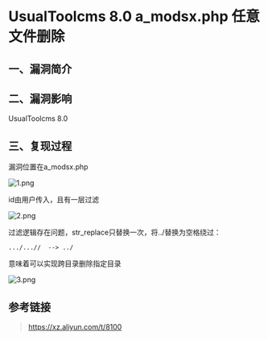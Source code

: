 UsualToolcms 8.0 a\_modsx.php 任意文件删除
==========================================

一、漏洞简介
------------

二、漏洞影响
------------

UsualToolcms 8.0

三、复现过程
------------

漏洞位置在a\_modsx.php

![1.png](/Users/aresx/Documents/VulWiki/.resource/UsualToolcms8.0a_modsx.php任意文件删除/media/rId24.png)

id由用户传入，且有一层过滤

![2.png](/Users/aresx/Documents/VulWiki/.resource/UsualToolcms8.0a_modsx.php任意文件删除/media/rId25.png)

过滤逻辑存在问题，str\_replace只替换一次，将../替换为空格绕过：

    .../...//  --> ../

意味着可以实现跨目录删除指定目录

![3.png](/Users/aresx/Documents/VulWiki/.resource/UsualToolcms8.0a_modsx.php任意文件删除/media/rId26.png)

参考链接
--------

> https://xz.aliyun.com/t/8100

